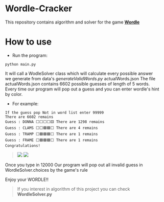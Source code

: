 # Wordle-Cracker
This repository contains algorithm and solver for the game **[Wordle](https://www.powerlanguage.co.uk/wordle/)**

# How to use
* Run the program:
```
python main.py
```

It will call a WodleSolver class which will calculate every possible answer we generate from data's *generateValidWords.py* actualWords.json
The file actualWords.json contains 6602 possible guesses of length of 5 words.
Every time our program will pop out a guess and you can enter wordle's hint by color.

* For example:
```
If the guess pop Not in word list enter 99999
There are 6602 remains
Guess : DONNA ⬜️⬜️⬜️⬜️🟨 There are 1298 remains
Guess : CLAMS ⬜️⬜️🟩️🟩️⬜️ There are 4 remains
Guess : TRAMP ⬜️🟩️🟩️🟩️⬜️ There are 1 remains
Guess : FRAME ⬜️🟩️🟩️🟩️⬜️ There are 1 remains
Congratulations!
```
> ![](https://i.imgur.com/ucM1MRu.jpg)
> ![](https://i.imgur.com/gVAle8G.jpg)


Once you type in 12000
Our program will pop out all invalid guess in WordleSolver.choices by the game's rule

Enjoy your WORDLE!!

> If you interest in algorithm of this project you can check **WordleSolver.py**
